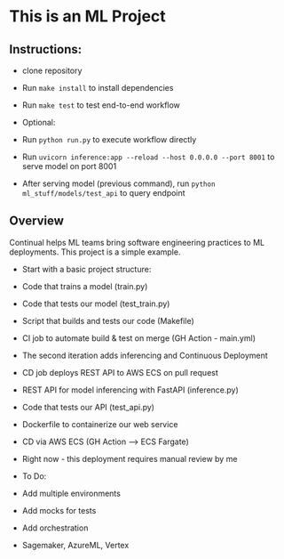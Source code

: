 # This is an ML Project

## Instructions:
* clone repository
* Run `make install` to install dependencies
* Run `make test` to test end-to-end workflow
  
* Optional: 
 * Run `python run.py` to execute workflow directly
 * Run `uvicorn inference:app --reload --host 0.0.0.0 --port 8001` to serve model on port 8001
 * After serving model (previous command), run `python ml_stuff/models/test_api` to query endpoint

## Overview
Continual helps ML teams bring software engineering practices to ML deployments. This project is a simple example.

* Start with a basic project structure:
 * Code that trains a model (train.py)
 * Code that tests our model (test_train.py)
 * Script that builds and tests our code (Makefile)
 * CI job to automate build & test on merge (GH Action - main.yml)

* The second iteration adds inferencing and Continuous Deployment
 * CD job deploys REST API to AWS ECS on pull request
 * REST API for model inferencing with FastAPI (inference.py)
 * Code that tests our API (test_api.py)
 * Dockerfile to containerize our web service 
 * CD via AWS ECS (GH Action --> ECS Fargate)
 * Right now - this deployment requires manual review by me

 * To Do:
  * Add multiple environments
  * Add mocks for tests
  * Add orchestration
  * Sagemaker, AzureML, Vertex
